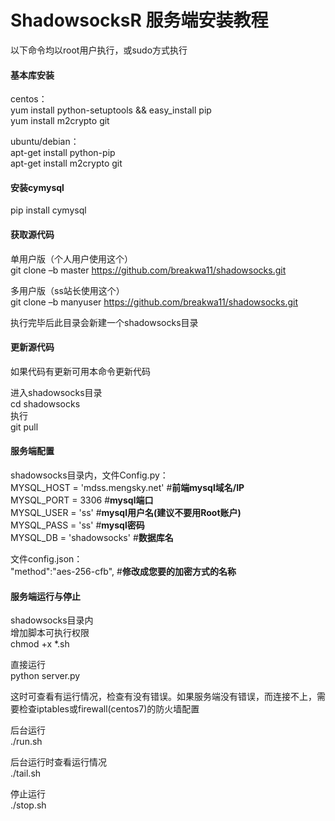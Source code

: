 # ShadowsocksR 服务端安装教程 #

以下命令均以root用户执行，或sudo方式执行

#### 基本库安装 ####
centos：  
yum install python-setuptools && easy_install pip  
yum install m2crypto git

ubuntu/debian：  
apt-get install python-pip  
apt-get install m2crypto git

#### 安装cymysql ####
pip install cymysql

#### 获取源代码 ####
单用户版（个人用户使用这个）  
git clone –b master https://github.com/breakwa11/shadowsocks.git  

多用户版（ss站长使用这个）  
git clone –b manyuser https://github.com/breakwa11/shadowsocks.git

执行完毕后此目录会新建一个shadowsocks目录

#### 更新源代码 ####
如果代码有更新可用本命令更新代码

进入shadowsocks目录  
cd shadowsocks  
执行  
git pull

#### 服务端配置 ####
shadowsocks目录内，文件Config.py：  
MYSQL\_HOST = 'mdss.mengsky.net' #**前端mysql域名/IP**  
MYSQL\_PORT = 3306    #**mysql端口**  
MYSQL\_USER = 'ss'    #**mysql用户名(建议不要用Root账户)**  
MYSQL\_PASS = 'ss'    #**mysql密码**  
MYSQL\_DB = 'shadowsocks'    #**数据库名**  

文件config.json：  
"method":"aes-256-cfb",    #**修改成您要的加密方式的名称**

#### 服务端运行与停止 ####
shadowsocks目录内  
增加脚本可执行权限  
chmod +x *.sh

直接运行  
python server.py

这时可查看有运行情况，检查有没有错误。如果服务端没有错误，而连接不上，需要检查iptables或firewall(centos7)的防火墙配置

后台运行  
./run.sh

后台运行时查看运行情况  
./tail.sh

停止运行  
./stop.sh